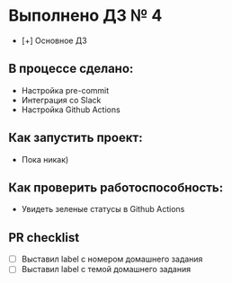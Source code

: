 # Выполнено ДЗ № 4

 - [+] Основное ДЗ

## В процессе сделано:
 - Настройка pre-commit
 - Интеграция со Slack
 - Настройка Github Actions

## Как запустить проект:
 - Пока никак)

## Как проверить работоспособность:
 - Увидеть зеленые статусы в Github Actions

## PR checklist
 - [ ] Выставил label с номером домашнего задания
 - [ ] Выставил label с темой домашнего задания
